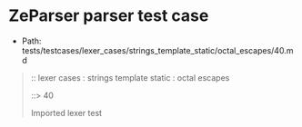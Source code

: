# ZeParser parser test case

- Path: tests/testcases/lexer_cases/strings_template_static/octal_escapes/40.md

> :: lexer cases : strings template static : octal escapes
>
> ::> 40
>
> Imported lexer test
>
> <template pure> ZeroToThreeOctalDigit [lookahead @{x2209}@ OctalDigit] (end of string)

## Input

`````js
`\22`
`````

## Output

_Note: the whole output block is auto-generated. Manual changes will be overwritten!_

Below follow outputs in four parsing modes: sloppy mode, strict mode script goal, module goal, web compat mode (always sloppy).

Note that the output parts are auto-generated by the test runner to reflect actual result.

### Sloppy mode

Parsed with script goal and as if the code did not start with strict mode header.

`````
throws: Parser error!
  Template contained an illegal escape, illegal in a statement

`\22`
^------- error
`````

### Strict mode

Parsed with script goal but as if it was starting with `"use strict"` at the top.

_Output same as sloppy mode._

### Module goal

Parsed with the module goal.

_Output same as sloppy mode._

### Web compat mode

Parsed in sloppy script mode but with the web compat flag enabled.

_Output same as sloppy mode._
